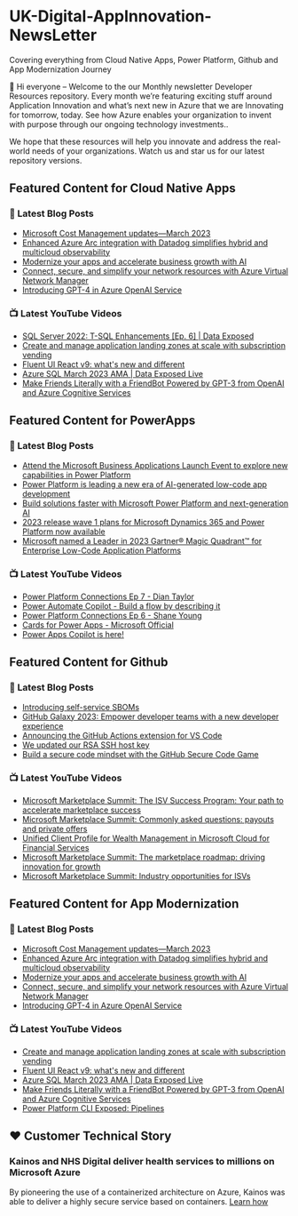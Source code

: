 # UK-Digital-AppInnovation-NewsLetter

Covering everything from Cloud Native Apps, Power Platform, Github and App Modernization Journey

👋 Hi everyone – Welcome to the our Monthly newsletter Developer Resources repository. Every month we’re featuring exciting stuff around Application Innovation and what’s next new in Azure that we are Innovating for tomorrow, today. See how Azure enables your organization to invent with purpose through our ongoing technology investments..


We hope that these resources will help you innovate and address the real-world needs of your organizations. Watch us and star us for our latest repository versions.

## Featured Content for Cloud Native Apps


### 📝 Latest Blog Posts

    
<!-- BLOGCNA:START -->
- [Microsoft Cost Management updates—March 2023](https://azure.microsoft.com/blog/microsoft-cost-management-updates-march-2023/)
- [Enhanced Azure Arc integration with Datadog simplifies hybrid and multicloud observability](https://azure.microsoft.com/blog/enhanced-azure-arc-integration-with-datadog-simplifies-hybrid-and-multicloud-observability/)
- [Modernize your apps and accelerate business growth with AI](https://azure.microsoft.com/blog/modernize-your-apps-and-accelerate-business-growth-with-ai/)
- [Connect, secure, and simplify your network resources with Azure Virtual Network Manager](https://azure.microsoft.com/blog/connect-secure-and-simplify-your-network-resources-with-azure-virtual-network-manager/)
- [Introducing GPT-4 in Azure OpenAI Service](https://azure.microsoft.com/blog/introducing-gpt4-in-azure-openai-service/)
<!-- BLOGCNA:END -->

### 📺 Latest YouTube Videos

 
<!-- YOUTUBECNA:START -->
- [SQL Server 2022: T-SQL Enhancements [Ep. 6] | Data Exposed](https://www.youtube.com/watch?v=5p8dezwwnzQ)
- [Create and manage application landing zones at scale with subscription vending](https://www.youtube.com/watch?v=OoC_0afxACg)
- [Fluent UI React v9: what&#39;s new and different](https://www.youtube.com/watch?v=bKCDM5S6DaA)
- [Azure SQL March 2023 AMA | Data Exposed Live](https://www.youtube.com/watch?v=Xzl3DWfrgkA)
- [Make Friends Literally with a FriendBot Powered by GPT-3 from OpenAI and Azure Cognitive Services](https://www.youtube.com/watch?v=mS_R7TVH3G0)
<!-- YOUTUBECNA:END -->

##  Featured Content for PowerApps
### 📝 Latest Blog Posts
<!-- BLOGPOWER:START -->
- [Attend the Microsoft Business Applications Launch Event to explore new capabilities in Power Platform](https://cloudblogs.microsoft.com/powerplatform/2023/03/22/attend-the-microsoft-business-applications-launch-event-to-explore-new-capabilities-in-power-platform/)
- [Power Platform is leading a new era of AI-generated low-code app development](https://cloudblogs.microsoft.com/powerplatform/2023/03/16/power-platform-is-leading-a-new-era-of-ai-generated-low-code-app-development/)
- [Build solutions faster with Microsoft Power Platform and next-generation AI](https://cloudblogs.microsoft.com/powerplatform/2023/03/06/build-solutions-faster-with-microsoft-power-platform-and-next-generation-ai/)
- [2023 release wave 1 plans for Microsoft Dynamics 365 and Power Platform now available](https://cloudblogs.microsoft.com/dynamics365/bdm/2023/01/25/2023-release-wave-1-plans-for-microsoft-dynamics-365-and-power-platform-now-available/)
- [Microsoft named a Leader in 2023 Gartner® Magic Quadrant™ for Enterprise Low-Code Application Platforms](https://powerapps.microsoft.com/en-us/blog/microsoft-named-a-leader-in-2023-gartner-magic-quadrant-for-enterprise-low-code-application-platforms/)
<!-- BLOGPOWER:END -->
 ### 📺 Latest YouTube Videos
    
<!-- YOUTUBEPOWER:START -->
- [Power Platform Connections Ep 7 - Dian Taylor](https://www.youtube.com/watch?v=5GEEhSSgMDo)
- [Power Automate Copilot - Build a flow by describing it](https://www.youtube.com/watch?v=Qvv2X3DGIDM)
- [Power Platform Connections Ep 6 - Shane Young](https://www.youtube.com/watch?v=v6mifi35_SQ)
- [Cards for Power Apps - Microsoft Official](https://www.youtube.com/watch?v=DwZAm-SA5Ew)
- [Power Apps Copilot is here!](https://www.youtube.com/watch?v=5y9kk2IHM24)
<!-- YOUTUBEPOWER:END -->

##  Featured Content for Github
### 📝 Latest Blog Posts
<!-- BLOGGITHUB:START -->
- [Introducing self-service SBOMs](https://github.blog/2023-03-28-introducing-self-service-sboms/)
- [GitHub Galaxy 2023: Empower developer teams with a new developer experience](https://github.blog/2023-03-28-github-galaxy-2023-empower-developer-teams-with-a-new-developer-experience/)
- [Announcing the GitHub Actions extension for VS Code](https://github.blog/2023-03-28-announcing-the-github-actions-extension-for-vs-code/)
- [We updated our RSA SSH host key](https://github.blog/2023-03-23-we-updated-our-rsa-ssh-host-key/)
- [Build a secure code mindset with the GitHub Secure Code Game](https://github.blog/2023-03-23-build-a-secure-code-mindset-with-the-github-secure-code-game/)
<!-- BLOGGITHUB:END -->
### 📺 Latest YouTube Videos
<!-- YOUTUBEGITHUB:START -->
- [Microsoft Marketplace Summit: The ISV Success Program: Your path to accelerate marketplace success](https://www.youtube.com/watch?v=AwBRvh-dk48)
- [Microsoft Marketplace Summit: Commonly asked questions: payouts and private offers](https://www.youtube.com/watch?v=9dhD25L3HHY)
- [Unified Client Profile for Wealth Management in Microsoft Cloud for Financial Services](https://www.youtube.com/watch?v=Z27qnDLyH2E)
- [Microsoft Marketplace Summit: The marketplace roadmap: driving innovation for growth](https://www.youtube.com/watch?v=U_KioLonPTw)
- [Microsoft Marketplace Summit: Industry opportunities for ISVs](https://www.youtube.com/watch?v=DAFrbmQE6m4)
<!-- YOUTUBEGITHUB:END -->
##  Featured Content for App Modernization
### 📝 Latest Blog Posts
<!-- BLOGAPPMOD:START -->
- [Microsoft Cost Management updates—March 2023](https://azure.microsoft.com/blog/microsoft-cost-management-updates-march-2023/)
- [Enhanced Azure Arc integration with Datadog simplifies hybrid and multicloud observability](https://azure.microsoft.com/blog/enhanced-azure-arc-integration-with-datadog-simplifies-hybrid-and-multicloud-observability/)
- [Modernize your apps and accelerate business growth with AI](https://azure.microsoft.com/blog/modernize-your-apps-and-accelerate-business-growth-with-ai/)
- [Connect, secure, and simplify your network resources with Azure Virtual Network Manager](https://azure.microsoft.com/blog/connect-secure-and-simplify-your-network-resources-with-azure-virtual-network-manager/)
- [Introducing GPT-4 in Azure OpenAI Service](https://azure.microsoft.com/blog/introducing-gpt4-in-azure-openai-service/)
<!-- BLOGAPPMOD:END -->
### 📺 Latest YouTube Videos
<!-- YOUTUBEAPPMOD:START -->
- [Create and manage application landing zones at scale with subscription vending](https://www.youtube.com/watch?v=OoC_0afxACg)
- [Fluent UI React v9: what&#39;s new and different](https://www.youtube.com/watch?v=bKCDM5S6DaA)
- [Azure SQL March 2023 AMA | Data Exposed Live](https://www.youtube.com/watch?v=Xzl3DWfrgkA)
- [Make Friends Literally with a FriendBot Powered by GPT-3 from OpenAI and Azure Cognitive Services](https://www.youtube.com/watch?v=mS_R7TVH3G0)
- [Power Platform CLI Exposed: Pipelines](https://www.youtube.com/watch?v=E3YjxfM0tmg)
<!-- YOUTUBEAPPMOD:END -->


## ♥️ Customer Technical Story 

### Kainos and NHS Digital deliver health services to millions on Microsoft Azure

By pioneering the use of a containerized architecture on Azure, Kainos was able to deliver a highly secure service based on containers. [Learn how](https://customers.microsoft.com/en-us/story/1368348549535774520-kainos-and-nhs-digital-deliver-health-services-to-millions-on-microsoft-azure)

